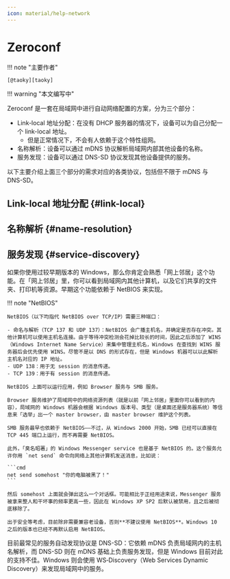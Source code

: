 ```yaml
---
icon: material/help-network
---
```


# Zeroconf

!!! note "主要作者"

    [@taoky][taoky]

!!! warning "本文编写中"

Zeroconf 是一套在局域网中进行自动网络配置的方案，分为三个部分：

- Link-local 地址分配：在没有 DHCP 服务器的情况下，设备可以为自己分配一个 link-local 地址。
    - 但是正常情况下，不会有人依赖于这个特性组网。
- 名称解析：设备可以通过 mDNS 协议解析局域网内部其他设备的名称。
- 服务发现：设备可以通过 DNS-SD 协议发现其他设备提供的服务。

以下主要介绍上面三个部分的需求对应的各类协议，包括但不限于 mDNS 与 DNS-SD。

## Link-local 地址分配 {#link-local}

<!-- How IPv4 & IPv6 handle this -->
<!-- Why nobody uses them -->

## 名称解析 {#name-resolution}

<!-- mDNS and LLMNR -->

## 服务发现 {#service-discovery}

<!-- Introduce NetBIOS -->
<!-- Introduce WSD and DNS-SD -->

如果你使用过较早期版本的 Windows，那么你肯定会熟悉「网上邻居」这个功能。在「网上邻居」里，你可以看到局域网内其他计算机，以及它们共享的文件夹、打印机等资源。早期这个功能依赖于 NetBIOS 来实现。

!!! note "NetBIOS"

    NetBIOS（以下均指代 NetBIOS over TCP/IP）需要三种端口：

    - 命名与解析（TCP 137 和 UDP 137）：NetBIOS 会广播主机名，并确定是否存在冲突。其他计算机可以使用主机名连接。由于等待冲突检测会花掉比较长的时间，因此之后添加了 WINS（Windows Internet Name Service）来集中管理主机名，Windows 在查找到 WINS 服务器后会优先使用 WINS。尽管不是以 DNS 的形式存在，但是 Windows 机器可以以此解析主机名对应的 IP 地址。
    - UDP 138：用于无 session 的消息传递。
    - TCP 139：用于有 session 的消息传递。

    NetBIOS 上面可以运行应用，例如 Browser 服务与 SMB 服务。

    Browser 服务维护了局域网中的网络资源列表（就是以前「网上邻居」里面你可以看到的内容），局域网的 Windows 机器会根据 Windows 版本号、类型（是桌面还是服务器系统）等信息来「选举」出一个 master browser，由 master browser 维护这个列表。

    SMB 服务最早也依赖于 NetBIOS——不过，从 Windows 2000 开始，SMB 已经可以直接在 TCP 445 端口上运行，而不再需要 NetBIOS。

    此外，「臭名昭著」的 Windows Messenger service 也是基于 NetBIOS 的。这个服务允许你用 `net send` 命令向网络上其他计算机发送消息，比如说：

    ```cmd
    net send somehost "你的电脑被黑了！"
    ```

    然后 somehost 上面就会弹出这么一个对话框。可能相比于正经用途来说，Messenger 服务被拿来整人和干坏事的频率更高一些，因此在 Windows XP SP2 后默认被禁用，且之后被彻底移除了。

    出于安全等考虑，目前除非需要兼容老设备，否则**不建议使用 NetBIOS**。Windows 10 之后的版本也已经不再默认启用 NetBIOS。

目前最常见的服务自动发现协议是 DNS-SD：它依赖 mDNS 负责局域网内的主机名解析，而 DNS-SD 则在 mDNS 基础上负责服务发现，但是 Windows 目前对此的支持不佳。Windows 则会使用 WS‑Discovery（Web Services Dynamic Discovery）来发现局域网中的服务。

